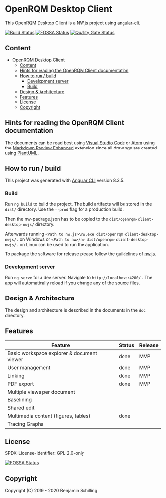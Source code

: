 # OpenRQM Desktop Client

This OpenRQM Desktop Client is a [NW.js](https://nwjs.io/) project using [angular-cli](https://cli.angular.io/).

[![Build Status](https://dev.azure.com/OpenRQM/OpenRQM/_apis/build/status/openrqm.openrqm-client-desktop-nwjs?branchName=development)](https://dev.azure.com/OpenRQM/OpenRQM/_build/latest?definitionId=4&branchName=development)  [![FOSSA Status](https://app.fossa.io/api/projects/git%2Bgithub.com%2Fopenrqm%2Fopenrqm-client-desktop-nwjs.svg?type=shield)](https://app.fossa.io/projects/git%2Bgithub.com%2Fopenrqm%2Fopenrqm-client-desktop-nwjs?ref=badge_shield) [![Quality Gate Status](https://sonarcloud.io/api/project_badges/measure?project=openrqm_openrqm-client-desktop-nwjs&metric=alert_status)](https://sonarcloud.io/dashboard?id=openrqm_openrqm-client-desktop-nwjs)

## Content

* [OpenRQM Desktop Client](#openrqm-desktop-client)
  + [Content](#content)
  + [Hints for reading the OpenRQM Client documentation](#hints-for-reading-the-openrqm-client-documentation)
  + [How to run / build](#how-to-run--build)
    - [Development server](#development-server)
    - [Build](#build)
  + [Design & Architecture](#design--architecture)
  + [Features](#features)
  + [License](#license)
  + [Copyright](#copyright)

## Hints for reading the OpenRQM Client documentation

The documents can be read best using [Visual Studio Code](https://code.visualstudio.com/) or [Atom](https://atom.io/) using the [Markdown Preview Enhanced](https://shd101wyy.github.io/markdown-preview-enhanced/#/) extension since all drawings are created using [PlantUML](http://plantuml.com/).

## How to run / build

This project was generated with [Angular CLI](https://github.com/angular/angular-cli) version 8.3.5.

### Build

Run `ng build` to build the project. The build artifacts will be stored in the `dist/` directory. Use the `--prod` flag for a production build.

Then the nw-package.json has to be copied to the `dist/openrqm-client-desktop-nwjs/` directory.
 
Afterwards running `<Path to nw.js>\nw.exe dist/openrqm-client-desktop-nwjs/.` on Windows or `<Path to nw>/nw dist/openrqm-client-desktop-nwjs/.` on Linux can be used to run the application.

To package the software for release please follow the guildelines of [nw.js](http://docs.nwjs.io/en/latest/For%20Users/Package%20and%20Distribute/).

### Development server

Run `ng serve` for a dev server. Navigate to `http://localhost:4200/` . The app will automatically reload if you change any of the source files.

## Design & Architecture

The design and architecture is described in the documents in the `doc` directory.

## Features

| Feature                                    | Status  | Release |
| ------------------------------------------ | ------- | ------- |
| Basic workspace explorer & document viewer | done    | MVP     |
| User management                            | done    | MVP     |
| Linking                                    | done    | MVP     |
| PDF export                                 | done    | MVP     |
| Multiple views per document                |         |         |
| Baselining                                 |         |         |
| Shared edit                                |         |         |
| Multimedia content (figures, tables)       | done    |         |
| Tracing Graphs                             |         |         |

## License

SPDX-License-Identifier: GPL-2.0-only

[![FOSSA Status](https://app.fossa.io/api/projects/git%2Bgithub.com%2Fopenrqm%2Fopenrqm-client-desktop-nwjs.svg?type=large)](https://app.fossa.io/projects/git%2Bgithub.com%2Fopenrqm%2Fopenrqm-client-desktop-nwjs?ref=badge_large)

## Copyright

Copyright (C) 2019 - 2020 Benjamin Schilling

